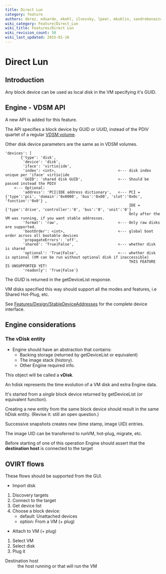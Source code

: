 ```yaml
---
title: Direct Lun
category: feature
authors: derez, eduardo, ekohl, ilvovsky, lpeer, mkublin, sandrobonazzola
wiki_category: Feature|Direct_Lun
wiki_title: Features/Direct Lun
wiki_revision_count: 50
wiki_last_updated: 2015-01-16
---
```


# Direct Lun

## Introduction

Any block device can be used as local disk in the VM specifying it's GUID.

## Engine - VDSM API

A new API is added for this feature.

The API specifies a block device by GUID or UUID, instead of the PDIV quartet of a regular [VDSM volume](Live_Snapshots#Introduction).

Other disk device parameters are the same as in VDSM volumes.

    'devices': [   
           {'type': 'disk',
            'device': 'disk',
            'iface': 'virtio|ide',
            'index': <int>,                            <--- disk index unique per 'iface' virtio|ide
            'GUID': 'shared disk GUID',                <--- Should be passed instead the PDIV
        <--- Optional:
            'address': 'PCI|IDE address dictionary',   <--- PCI = {'type':'pci', 'domain':'0x0000', 'bus':'0x00', 'slot':'0x0c', 'function':'0x0'} ,  
                                                            IDE = {'type':'drive', 'controller':'0', 'bus':'0', 'unit':'0'}
                                                            Only after the VM was running, if you want stable addresses.
            'format': 'raw',                           <--- Only raw disks are supported.
            'bootOrder': <int>,                        <--- global boot order across all bootable devices
            'propagateErrors': 'off',
            'shared': 'True|False',                    <--- whether disk is shared
            'optional': 'True|False',                  <--- whether disk is optional (VM can be run without optional disk if inaccessible)
                                                            THIS FEATURE IS UNSUPPORTED YET!
            'readonly': 'True|False'}

The *GUID* is returned in the getDeviceList response.

VM disks specified this way should support all the modes and features, i.e Shared Hot-Plug, etc.

See [Features/Design/StableDeviceAddresses](Features/Design/StableDeviceAddresses) for the complete device interface.

## Engine considerations

### The vDisk entity

*   Engine should have an abstraction that contains:
    -   Backing storage (returned by getDeviceList or equivalent)
    -   The image stack (history).
    -   Other Engine required info.

This object will be called a **vDisk**.

An hdisk represents the time evolution of a VM disk and extra Engine data.

It's started from a *single* block device returned by getDeviceList (or equivalent function).

Creating a new entity from the same block device should result in the same hDisk entity. (Revise it: still an open question.)

Successive snapshots creates new (time stamp, image UID) entries.

The image UID can be transferred to runVM, hot-plug, migrate, etc.

Before starting of one of this operation Engine should assert that the <ref>**destination host**<ref> is connected to the target

## OVIRT flows

These flows should be supported from the GUI.

*   Import disk

1.  Discovery targets
2.  Connect to the target
3.  Get device list
4.  Choose a block device:
    -   default: Unattached devices
    -   option: From a VM (+ plug)

*   Attach to VM (+ plug)

1.  Select VM
2.  Select disk
3.  Plug it

<refnotes />

<dt>
Destination host

</dt>
<dd>
the host running or that will run the VM

</dd>
